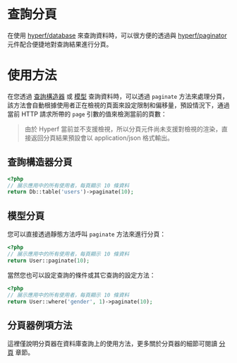# 查詢分頁

在使用 [hyperf/database](https://github.com/hyperf/database) 來查詢資料時，可以很方便的透過與 [hyperf/paginator](https://github.com/hyperf/paginator) 元件配合便捷地對查詢結果進行分頁。

# 使用方法

在您透過 [查詢構造器](zh-tw/db/querybuilder.md) 或 [模型](zh-tw/db/model.md) 查詢資料時，可以透過 `paginate` 方法來處理分頁，該方法會自動根據使用者正在檢視的頁面來設定限制和偏移量，預設情況下，通過當前 HTTP 請求所帶的 `page` 引數的值來檢測當前的頁數：

> 由於 Hyperf 當前並不支援檢視，所以分頁元件尚未支援對檢視的渲染，直接返回分頁結果預設會以 application/json 格式輸出。

## 查詢構造器分頁

```php
<?php
// 展示應用中的所有使用者，每頁顯示 10 條資料
return Db::table('users')->paginate(10);
```

## 模型分頁 

您可以直接透過靜態方法呼叫 `paginate` 方法來進行分頁：

```php
<?php
// 展示應用中的所有使用者，每頁顯示 10 條資料
return User::paginate(10);
```

當然您也可以設定查詢的條件或其它查詢的設定方法：

```php
<?php 
// 展示應用中的所有使用者，每頁顯示 10 條資料
return User::where('gender', 1)->paginate(10);
```

## 分頁器例項方法

這裡僅說明分頁器在資料庫查詢上的使用方法，更多關於分頁器的細節可閱讀 [分頁](zh-tw/paginator.md) 章節。